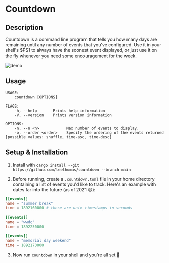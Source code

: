 # Countdown

## Description

Countdown is a command line program that tells you how many days are
remaining until any number of events that you've configured. Use it in your
shell's $PS1 to always have the soonest event displayed, or just use it on the
fly whenever you need some encouragement for the week.

![demo](https://user-images.githubusercontent.com/5622404/118373813-932a0780-b56d-11eb-9388-d58adc65b8a6.gif)


## Usage

```text
USAGE:
    countdown [OPTIONS]

FLAGS:
    -h, --help       Prints help information
    -V, --version    Prints version information

OPTIONS:
    -n, --n <n>            Max number of events to display.
    -o, --order <order>    Specify the ordering of the events returned [possible values: shuffle, time-asc, time-desc]
```

## Setup & Installation
1. Install with `cargo install --git https://github.com/leethomas/countdown --branch main`

2. Before running, create a `.countdown.toml` file in your home directory containing a list of events you'd like to track. Here's an example with dates far into the future (as of 2021 😄):

```toml
[[events]]
name = "summer break"
time = 1892160000 # these are unix timestamps in seconds

[[events]]
name = "wwdc"
time = 1892250000

[[events]]
name = "memorial day weekend"
time = 1892170000
```

3. Now run `countdown` in your shell and you're all set 🎉
